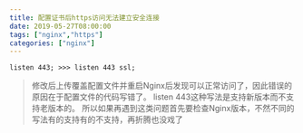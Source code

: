 ```yaml
---
title: 配置证书后https访问无法建立安全连接
date: 2019-05-27T08:00:00
tags: ["nginx","https"]
categories: ["nginx"]
---
```


`listen 443; >>> listen 443 ssl;`

> 修改后上传覆盖配置文件并重启Nginx后发现可以正常访问了，因此错误的原因在于配置文件的代码写错了。
>  listen 443这种写法是支持新版本而不支持老版本的。
> 所以如果再遇到这类问题首先要检查Nginx版本，不然不同的写法有的支持有的不支持，再折腾也没戏了
